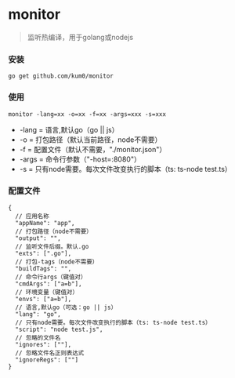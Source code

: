 # monitor
> 监听热编译，用于golang或nodejs

### 安装 
```
go get github.com/kum0/monitor
```

### 使用
```
monitor -lang=xx -o=xx -f=xx -args=xxx -s=xxx
```

- -lang =
语言,默认go（go || js）
- -o =
打包路径（默认当前路径，node不需要）
- -f =
配置文件（默认不需要，"./monitor.json"）
- -args =
命令行参数（"-host=:8080"）
- -s =
只有node需要。每次文件改变执行的脚本（ts: ts-node test.ts）

### 配置文件
```
{
  // 应用名称
  "appName": "app",
  // 打包路径（node不需要）
  "output": "",
  // 监听文件后缀。默认.go
  "exts": [".go"],
  // 打包-tags（node不需要）
  "buildTags": "",
  // 命令行args（键值对）
  "cmdArgs": ["a=b"],
  // 环境变量（键值对）
  "envs": ["a=b"],
  // 语言,默认go（可选：go || js）
  "lang": "go",
  // 只有node需要。每次文件改变执行的脚本（ts: ts-node test.ts）
  "script": "node test.js",
  // 忽略的文件名
  "ignores": [""],
  // 忽略文件名正则表达式
  "ignoreRegs": [""]
}

```
